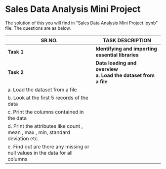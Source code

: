 # Sales Data Analysis Mini Project

The solution of this you will find in "Sales Data Analysis Mini Project.ipynb" file. The questions are as below.

<table>
  <thead>
    <tr>
      <th> SR.NO.</th>
      <th> TASK DESCRIPTION </th>
    </tr>
  </thead>
  
  <tbody>
    <tr>
      <td><b>Task 1</td>
      <td><b> Identifying and importing essential libraries </td>
    </tr>
    <tr>
      <td><b>Task 2</td>
      <td><b> Data loading and overview <br> a. Load the dataset from a file </td>
    </tr>
    <tr>
      <td> a. Load the dataset from a file</td>
    </tr>
    <tr>
      <td> b. Look at the first 5 records of the data </td>
    </tr>
    <tr>
      <td> c. Print the columns contained in the data </td>
    </tr>
    <tr>
      <td> d. Print the attributes like count , mean , max , min, standard deviation etc. </td>
    </tr>
    <tr>
      <td> e. Find out are there any missing or null values in the data for all columns </td>
    </tr>
  </tbody>
</table>
